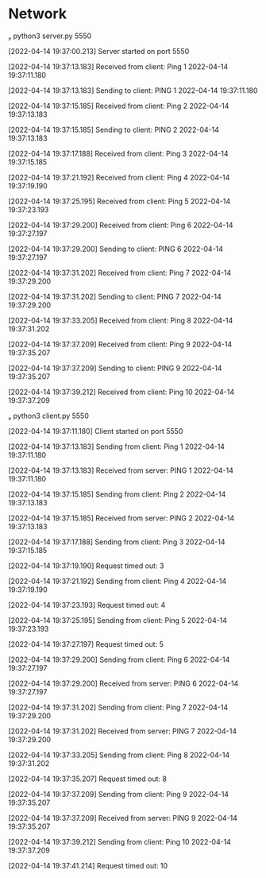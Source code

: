 # Network

 python3 server.py 5550

[2022-04-14 19:37:00.213] Server started on port 5550

[2022-04-14 19:37:13.183] Received from client: Ping 1 2022-04-14 19:37:11.180

[2022-04-14 19:37:13.183] Sending to client: PING 1 2022-04-14 19:37:11.180

[2022-04-14 19:37:15.185] Received from client: Ping 2 2022-04-14 19:37:13.183

[2022-04-14 19:37:15.185] Sending to client: PING 2 2022-04-14 19:37:13.183

[2022-04-14 19:37:17.188] Received from client: Ping 3 2022-04-14 19:37:15.185

[2022-04-14 19:37:21.192] Received from client: Ping 4 2022-04-14 19:37:19.190

[2022-04-14 19:37:25.195] Received from client: Ping 5 2022-04-14 19:37:23.193

[2022-04-14 19:37:29.200] Received from client: Ping 6 2022-04-14 19:37:27.197

[2022-04-14 19:37:29.200] Sending to client: PING 6 2022-04-14 19:37:27.197

[2022-04-14 19:37:31.202] Received from client: Ping 7 2022-04-14 19:37:29.200

[2022-04-14 19:37:31.202] Sending to client: PING 7 2022-04-14 19:37:29.200

[2022-04-14 19:37:33.205] Received from client: Ping 8 2022-04-14 19:37:31.202

[2022-04-14 19:37:37.209] Received from client: Ping 9 2022-04-14 19:37:35.207

[2022-04-14 19:37:37.209] Sending to client: PING 9 2022-04-14 19:37:35.207

[2022-04-14 19:37:39.212] Received from client: Ping 10 2022-04-14 19:37:37.209

 python3 client.py 5550

[2022-04-14 19:37:11.180] Client started on port 5550

[2022-04-14 19:37:13.183] Sending from client: Ping 1 2022-04-14 19:37:11.180

[2022-04-14 19:37:13.183] Received from server: PING 1 2022-04-14 19:37:11.180

[2022-04-14 19:37:15.185] Sending from client: Ping 2 2022-04-14 19:37:13.183

[2022-04-14 19:37:15.185] Received from server: PING 2 2022-04-14 19:37:13.183

[2022-04-14 19:37:17.188] Sending from client: Ping 3 2022-04-14 19:37:15.185

[2022-04-14 19:37:19.190] Request timed out: 3

[2022-04-14 19:37:21.192] Sending from client: Ping 4 2022-04-14 19:37:19.190

[2022-04-14 19:37:23.193] Request timed out: 4

[2022-04-14 19:37:25.195] Sending from client: Ping 5 2022-04-14 19:37:23.193

[2022-04-14 19:37:27.197] Request timed out: 5

[2022-04-14 19:37:29.200] Sending from client: Ping 6 2022-04-14 19:37:27.197

[2022-04-14 19:37:29.200] Received from server: PING 6 2022-04-14 19:37:27.197

[2022-04-14 19:37:31.202] Sending from client: Ping 7 2022-04-14 19:37:29.200

[2022-04-14 19:37:31.202] Received from server: PING 7 2022-04-14 19:37:29.200

[2022-04-14 19:37:33.205] Sending from client: Ping 8 2022-04-14 19:37:31.202

[2022-04-14 19:37:35.207] Request timed out: 8

[2022-04-14 19:37:37.209] Sending from client: Ping 9 2022-04-14 19:37:35.207

[2022-04-14 19:37:37.209] Received from server: PING 9 2022-04-14 19:37:35.207

[2022-04-14 19:37:39.212] Sending from client: Ping 10 2022-04-14 19:37:37.209

[2022-04-14 19:37:41.214] Request timed out: 10
